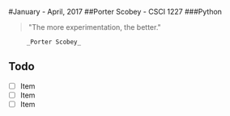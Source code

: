#January - April, 2017
##Porter Scobey - CSCI 1227
###Python

> "The more experimentation, the better."

         _Porter Scobey_

## Todo
- [ ] Item
- [ ] Item
- [ ] Item
